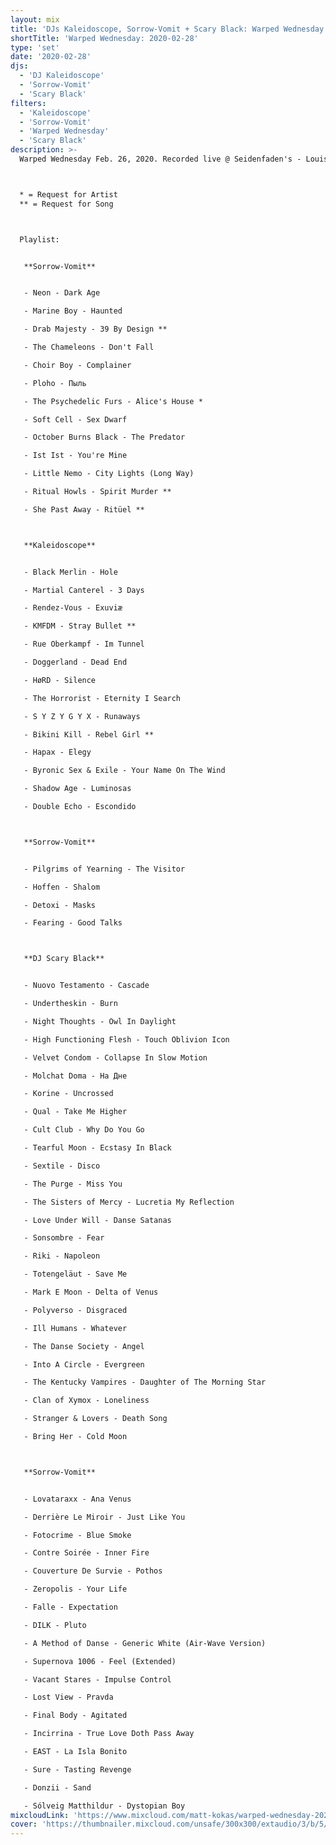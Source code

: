 ```yaml
---
layout: mix
title: 'DJs Kaleidoscope, Sorrow-Vomit + Scary Black: Warped Wednesday: 2020-02-28'
shortTitle: 'Warped Wednesday: 2020-02-28'
type: 'set'
date: '2020-02-28'
djs:
  - 'DJ Kaleidoscope'
  - 'Sorrow-Vomit'
  - 'Scary Black'
filters:
  - 'Kaleidoscope'
  - 'Sorrow-Vomit'
  - 'Warped Wednesday'
  - 'Scary Black'
description: >-
  Warped Wednesday Feb. 26, 2020. Recorded live @ Seidenfaden's - Louisville, KY. DJs Sorrow-Vomit, Kaleidoscope and Scary Black. This was Scary Black's first time DJing.



  * = Request for Artist
  ** = Request for Song



  Playlist:


   **Sorrow-Vomit**


   - Neon - Dark Age

   - Marine Boy - Haunted

   - Drab Majesty - 39 By Design **

   - The Chameleons - Don't Fall

   - Choir Boy - Complainer

   - Ploho - Пыль

   - The Psychedelic Furs - Alice's House *

   - Soft Cell - Sex Dwarf

   - October Burns Black - The Predator

   - Ist Ist - You're Mine

   - Little Nemo - City Lights (Long Way)

   - Ritual Howls - Spirit Murder **

   - She Past Away - Ritüel **



   **Kaleidoscope**


   - Black Merlin - Hole

   - Martial Canterel - 3 Days

   - Rendez-Vous - Exuviæ

   - KMFDM - Stray Bullet **

   - Rue Oberkampf - Im Tunnel

   - Doggerland - Dead End

   - HøRD - Silence

   - The Horrorist - Eternity I Search

   - S Y Z Y G Y X - Runaways

   - Bikini Kill - Rebel Girl **

   - Hapax - Elegy

   - Byronic Sex & Exile - Your Name On The Wind

   - Shadow Age - Luminosas

   - Double Echo - Escondido



   **Sorrow-Vomit**


   - Pilgrims of Yearning - The Visitor

   - Hoffen - Shalom

   - Detoxi - Masks

   - Fearing - Good Talks



   **DJ Scary Black**


   - Nuovo Testamento - Cascade

   - Undertheskin - Burn

   - Night Thoughts - Owl In Daylight

   - High Functioning Flesh - Touch Oblivion Icon

   - Velvet Condom - Collapse In Slow Motion

   - Molchat Doma - На Дне

   - Korine - Uncrossed

   - Qual - Take Me Higher

   - Cult Club - Why Do You Go

   - Tearful Moon - Ecstasy In Black

   - Sextile - Disco

   - The Purge - Miss You

   - The Sisters of Mercy - Lucretia My Reflection

   - Love Under Will - Danse Satanas

   - Sonsombre - Fear

   - Riki - Napoleon

   - Totengeläut - Save Me

   - Mark E Moon - Delta of Venus

   - Polyverso - Disgraced

   - Ill Humans - Whatever

   - The Danse Society - Angel

   - Into A Circle - Evergreen

   - The Kentucky Vampires - Daughter of The Morning Star

   - Clan of Xymox - Loneliness

   - Stranger & Lovers - Death Song

   - Bring Her - Cold Moon



   **Sorrow-Vomit**


   - Lovataraxx - Ana Venus

   - Derrière Le Miroir - Just Like You

   - Fotocrime - Blue Smoke

   - Contre Soirée - Inner Fire

   - Couverture De Survie - Pothos

   - Zeropolis - Your Life

   - Falle - Expectation

   - DILK - Pluto

   - A Method of Danse - Generic White (Air-Wave Version)

   - Supernova 1006 - Feel (Extended)

   - Vacant Stares - Impulse Control

   - Lost View - Pravda

   - Final Body - Agitated

   - Incirrina - True Love Doth Pass Away

   - EAST - La Isla Bonito

   - Sure - Tasting Revenge

   - Donzii - Sand

   - Sólveig Matthildur - Dystopian Boy
mixcloudLink: 'https://www.mixcloud.com/matt-kokas/warped-wednesday-2020-02-26-djs-sorrow-vomit-kaleidoscope-scary-black-seidenfadens'
cover: 'https://thumbnailer.mixcloud.com/unsafe/300x300/extaudio/3/b/5/b/fd2c-8310-4faa-8233-40b0c4448a9c'
---
```

